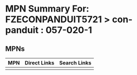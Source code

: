 



# MPN Summary For: FZECONPANDUIT5721 > con-panduit : 057-020-1

## MPNs
  

|MPN|Direct Links|Search Links|
| :--- | :--- | :--- |
||||
